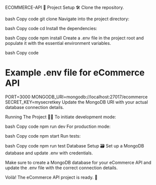 ECOMMERCE-API 🚀
Project Setup 🛠️
Clone the repository.

bash
Copy code
git clone <your-ecommerce-api-repository-url>
Navigate into the project directory:

bash
Copy code
cd <your-ecommerce-api-directory>
Install the dependencies:

bash
Copy code
npm install
Create a .env file in the project root and populate it with the essential environment variables.

bash
Copy code
# Example .env file for eCommerce API
PORT=3000
MONGODB_URI=mongodb://localhost:27017/ecommerce
SECRET_KEY=mysecretkey
Update the MongoDB URI with your actual database connection details.

Running The Project 🏃‍♀️
To initiate development mode:

bash
Copy code
npm run dev
For production mode:

bash
Copy code
npm start
Run tests:

bash
Copy code
npm run test
Database Setup 🗃️
Set up a MongoDB database and update .env with credentials.

Make sure to create a MongoDB database for your eCommerce API and update the .env file with the correct connection details.

Voilà! The eCommerce API project is ready. 🚀
